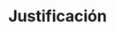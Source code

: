 # Justificación

<!-- 
Guidelines for this section:
Se debe describir la importancia del trabajo, propósitos y trascendencia.
¿Para qué sirve?, ¿a quién le sirve?, ¿cómo servirá?
¿Qué beneficios traerá al país y/o a la universidad y/o la empresa y/o a la
comunidad.
¿Cuáles serán los cambios novedosos que trae consigo, además de su
potencialidad al desarrollarlo.


My ideas for the content:
La creación del lenguaje propuesto...:
 - Reducirá la barrera de entrada al campo de desarrollo
 - Contribuirá a los esfuerzos de crear herramientas en español (y no inglés)
 - Como efecto secundario, proveerá una fuente de información acerca de interpretes y compiladores
 - Permitirá a la UNI tener una herramienta hecha a la medida
 - Será código abierto, por lo que cualquier

 -->
